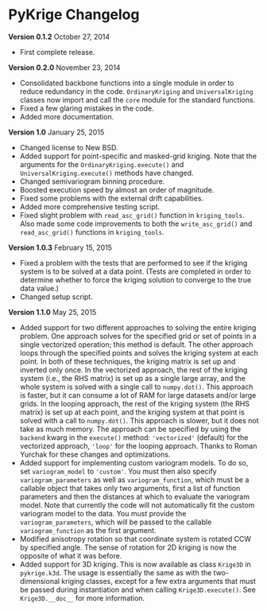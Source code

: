 PyKrige Changelog
=================

**Version 0.1.2**
October 27, 2014

* First complete release.

**Version 0.2.0**
November 23, 2014

* Consolidated backbone functions into a single module in order to reduce redundancy in the code. `OrdinaryKriging` and `UniversalKriging` classes now import and call the `core` module for the standard functions.
* Fixed a few glaring mistakes in the code.
* Added more documentation.

**Version 1.0**
January 25, 2015

* Changed license to New BSD.
* Added support for point-specific and masked-grid kriging. Note that the arguments for the `OrdinaryKriging.execute()` and `UniversalKriging.execute()` methods have changed.
* Changed semivariogram binning procedure.
* Boosted execution speed by almost an order of magnitude.
* Fixed some problems with the external drift capabilities.
* Added more comprehensive testing script.
* Fixed slight problem with `read_asc_grid()` function in `kriging_tools`. Also made some code improvements to both the `write_asc_grid()` and `read_asc_grid()` functions in `kriging_tools`.

**Version 1.0.3**
February 15, 2015

* Fixed a problem with the tests that are performed to see if the kriging system is to be solved at a data point. (Tests are completed in order to determine whether to force the kriging solution to converge to the true data value.)
* Changed setup script.

**Version 1.1.0**
May 25, 2015

* Added support for two different approaches to solving the entire kriging problem. One approach solves for the specified grid or set of points in a single vectorized operation; this method is default. The other approach loops through the specified points and solves the kriging system at each point. In both of these techniques, the kriging matrix is set up and inverted only once. In the vectorized approach, the rest of the kriging system (i.e., the RHS matrix) is set up as a single large array, and the whole system is solved with a single call to `numpy.dot()`. This approach is faster, but it can consume a lot of RAM for large datasets and/or large grids. In the looping approach, the rest of the kriging system (the RHS matrix) is set up at each point, and the kriging system at that point is solved with a call to `numpy.dot()`. This approach is slower, but it does not take as much memory. The approach can be specified by using the `backend` kwarg in the `execute()` method: `'vectorized'` (default) for the vectorized approach, `'loop'` for the looping approach. Thanks to Roman Yurchak for these changes and optimizations.
* Added support for implementing custom variogram models. To do so, set `variogram_model` to `'custom'`. You must then also specify `variogram_parameters` as well as `variogram_function`, which must be a callable object that takes only two arguments, first a list of function parameters and then the distances at which to evaluate the variogram model. Note that currently the code will not automatically fit the custom variogram model to the data. You must provide the `variogram_parameters`, which will be passed to the callable `variogram_function` as the first argument.
* Modified anisotropy rotation so that coordinate system is rotated CCW by specified angle. The sense of rotation for 2D kriging is now the opposite of what it was before.
* Added support for 3D kriging. This is now available as class `Krige3D` in `pykrige.k3d`. The usage is essentially the same as with the two-dimensional kriging classes, except for a few extra arguments that must be passed during instantiation and when calling `Krige3D.execute()`. See `Krige3D.__doc__` for more information.